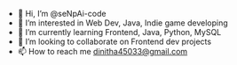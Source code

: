 - 👋 Hi, I’m @seNpAi-code
- 👀 I’m interested in Web Dev, Java, Indie game developing 
- 🌱 I’m currently learning Frontend, Java, Python, MySQL
- 💞️ I’m looking to collaborate on Frontend dev projects
- 📫 How to reach me dinitha45033@gmail.com


